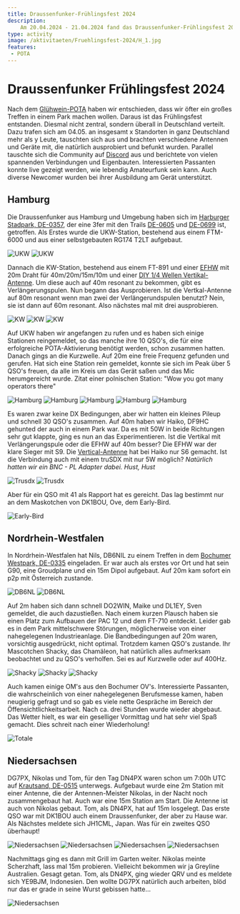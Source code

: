 ```yaml
---
title: Draussenfunker-Frühlingsfest 2024
description: 
    Am 20.04.2024 - 21.04.2024 fand das Draussenfunker-Frühlingsfest 2024 statt.
type: activity
image: /aktivitaeten/Fruehlingsfest-2024/H_1.jpg
features:
 - POTA
---
```

# Draussenfunker Frühlingsfest 2024

Nach dem [Glühwein-POTA](https://draussenfunker.de/aktivitaeten/2023-12-09-Jahresrueckblick.html) haben wir entschieden, dass wir öfter ein großes Treffen in einem Park machen wollen. Daraus ist das Frühlingsfest entstanden. Diesmal nicht zentral, sondern überall in Deutschland verteilt. Dazu trafen sich am 04.05. an insgesamt x Standorten in ganz Deutschland mehr als y Leute, tauschten sich aus und brachten verschiedene Antennen und Geräte mit, die natürlich ausprobiert und befunkt wurden. Parallel tauschte sich die Community auf [Discord](https://discord.gg/4RkRRwXtty) aus und berichtete von vielen spannenden Verbindungen und Eigenbauten. Interessierten Passanten konnte live gezeigt werden, wie lebendig Amateurfunk sein kann. Auch diverse Newcomer wurden bei ihrer Ausbildung am Gerät unterstützt.


## Hamburg

Die Draussenfunker aus Hamburg und Umgebung haben sich im [Harburger Stadpark, DE-0357](https://pota.app/#/park/DE-0357), der eine 3fer mit den Trails [DE-0605](https://pota.app/#/park/DE-0605) und [DE-0699](https://pota.app/#/park/DE-0699) ist, getroffen. Als Erstes wurde die UKW-Station, bestehend aus einem FTM-6000 und aus einer selbstgebauten RG174 T2LT aufgebaut.

![UKW](/aktivitaeten/Fruehlingsfest-2024/UKW_1.jpg)
![UKW](/aktivitaeten/Fruehlingsfest-2024/UKW_2.jpg)

Dannach die KW-Station, bestehend aus einem FT-891 und einer [EFHW](https://draussenfunker.de/diy/efhw.html) mit 20m Draht für 40m/20m/15m/10m und einer [DIY 1/4 Wellen Vertikal-Antenne](/diy/teleskop-viertelwellen-vertical.html). Um diese auch auf 40m resonant zu bekommen, gibt es Verlängerungspulen. Nun begann das Ausprobieren. Ist die Vertkal-Antenne auf 80m resonant wenn man zwei der Verlängerundspulen benutzt? Nein, sie ist dann auf 60m resonant. Also nächstes mal mit drei ausprobieren.

![KW](/aktivitaeten/Fruehlingsfest-2024/KW_1.jpg)
![KW](/aktivitaeten/Fruehlingsfest-2024/KW_2.jpg)
![KW](/aktivitaeten/Fruehlingsfest-2024/KW_3.jpg)

Auf UKW haben wir angefangen zu rufen und es haben sich einige Stationen reingemeldet, so das manche ihre 10 QSO's, die für eine erfolgreiche POTA-Aktivierung benötigt werden, schon zusammen hatten. Danach gings an die Kurzwelle. Auf 20m eine freie Frequenz gefunden und gerufen. Hat sich eine Station rein gemeldet, konnte sie sich im Peak über 5 QSO's freuen, da alle im Kreis um das Gerät saßen und das Mic herumgereicht wurde. Zitat einer polnischen Station: "Wow you got many operators there"

![Hamburg](/aktivitaeten/Fruehlingsfest-2024/H_1.jpg)
![Hamburg](/aktivitaeten/Fruehlingsfest-2024/H_2.jpg)
![Hamburg](/aktivitaeten/Fruehlingsfest-2024/H_3.jpg)
![Hamburg](/aktivitaeten/Fruehlingsfest-2024/H_4.jpg)
![Hamburg](/aktivitaeten/Fruehlingsfest-2024/H_5.jpg)

Es waren zwar keine DX Bedingungen, aber wir hatten ein kleines Pileup und schnell 30 QSO's zusammen. Auf 40m haben wir Haiko, DF9HC gehunted der auch in einem Park war. Da es mit 50W in beide Richtungen sehr gut klappte, ging es nun an das Experimentieren. Ist die Vertikal mit Verlängerungspule oder die EFHW auf 40m besser? Die EFHW war der klare Sieger mit S9. Die [Vertical-Antenne](/diy/teleskop-viertelwellen-vertical.html) hat bei Haiko nur S6 gemacht. Ist die Verbindung auch mit einem truSDX mit nur 5W möglich? *Natürlich hatten wir ein BNC - PL Adapter dabei. Hust, Hust*

![Trusdx](/aktivitaeten/Fruehlingsfest-2024/trusdx_1.jpg)
![Trusdx](/aktivitaeten/Fruehlingsfest-2024/trusdx_2.jpg)

Aber für ein QSO mit 41 als Rapport hat es gereicht. Das lag bestimmt nur an dem Maskotchen von DK1BOU, Ove, dem Early-Bird.

![Early-Bird](/aktivitaeten/Fruehlingsfest-2024/Early-Bird.jpg)

## Nordrhein-Westfalen

In Nordrhein-Westfalen hat Nils, DB6NIL zu einem Treffen in dem [Bochumer Westpark, DE-0335](https://pota.app/#/park/DE-0335) eingeladen. Er war auch als erstes vor Ort und hat sein G90, eine Groudplane und ein 15m Dipol aufgebaut. Auf 20m kam sofort ein p2p mit Österreich zustande.

![DB6NL](/aktivitaeten/Fruehlingsfest-2024/DB6NL_1.jpg)
![DB6NL](/aktivitaeten/Fruehlingsfest-2024/DB6NL_2.jpg)

Auf 2m haben sich dann schnell DO2WIN, Maike und DL1EY, Sven gemeldet, die auch dazustießen. Nach einem kurzen Plausch haben sie einen Platz zum Aufbauen der PAC 12 und dem FT-710 entdeckt. Leider gab es in dem Park mittelschwere Störungen, möglicherweise von einer nahegelegenen Industrieanlage. Die Bandbedingungen auf 20m waren, vorsichtig ausgedrückt, nicht optimal. Trotzdem kamen QSO's zustande. Ihr Mascotchen Shacky, das Chamäleon, hat natürlich alles aufmerksam beobachtet und zu QSO's verholfen. Sei es auf Kurzwelle oder auf 400Hz.

![Shacky](/aktivitaeten/Fruehlingsfest-2024/Shacky_1.jpg)
![Shacky](/aktivitaeten/Fruehlingsfest-2024/Shacky_2.jpg)
![Shacky](/aktivitaeten/Fruehlingsfest-2024/Shacky_3.jpg)

Auch kamen einige OM's aus den Bochumer OV's. Interessierte Passanten, die wahrscheinlich von einer nahegelegenen Berufsmesse kamen, haben neugierig gefragt und so gab es viele nette Gespräche im Bereich der Öffensichtlichkeitsarbeit. Nach ca. drei Stunden  wurde wieder abgebaut. Das Wetter hielt, es war ein geselliger Vormittag und hat sehr viel Spaß gemacht. Dies schreit nach einer Wiederholung!

![Totale](/aktivitaeten/Fruehlingsfest-2024/Totale.jpg)

## Niedersachsen

DG7PX, Nikolas und Tom, für den Tag DN4PX waren schon um 7:00h UTC auf [Krautsand, DE-0515](https://pota.app/#/park/DE-0515) unterwegs. Aufgebaut wurde eine 2m Station mit einer Antenne, die der Antennen-Meister Nikolas, in der Nacht noch zusammengebaut hat. Auch war eine 15m Station am Start. Die Antenne ist auch von Nikolas gebaut. Tom, als DN4PX, hat auf 15m losgelegt. Das erste QSO war mit DK1BOU auch einem Draussenfunker, der aber zu Hause war. Als Nächstes meldete sich JH1CML, Japan. Was für ein zweites QSO überhaupt!

![Niedersachsen](/aktivitaeten/Fruehlingsfest-2024/NI_1.jpg)
![Niedersachsen](/aktivitaeten/Fruehlingsfest-2024/NI_2.jpg)
![Niedersachsen](/aktivitaeten/Fruehlingsfest-2024/NI_3.jpg)
![Niedersachsen](/aktivitaeten/Fruehlingsfest-2024/NI_44.jpg)

Nachmittags ging es dann mit Grill im Garten weiter. Nikolas meinte Scherzhaft, lass mal 15m probieren. Vielleicht bekommen wir ja Greyline Australien. Gesagt getan. Tom, als DN4PX, ging wieder QRV und es meldete sich YE9BJM, Indonesien. Den wollte DG7PX natürlich auch arbeiten, blöd nur das er grade in seine Wurst gebissen hatte...

![Niedersachsen](/aktivitaeten/Fruehlingsfest-2024/NI_5.jpg)
